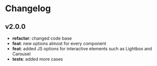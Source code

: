 # Changelog

## v2.0.0

- **refactor**: changed code base
- **feat**: new options almost for every component
- **feat**: added JS options for interactive elements such as Lightbox and Carousel
- **tests**: added more cases
